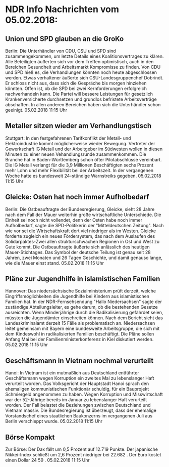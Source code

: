 # NDR Info Nachrichten vom 05.02.2018:


## Union und SPD glauben an die GroKo
Berlin: Die Unterhändler von CDU, CSU und SPD sind zusammengekommen, um letzte Details eines Koalitionsvertrages zu klären. Alle Beteiligten äußerten sich vor dem Treffen optimistisch, auch in den Bereichen Gesundheit und Arbeitsmarkt Kompromisse zu finden. Von CDU und SPD hieß es, die Verhandlungen könnten noch heute abgeschlossen werden. Etwas verhaltener äußerte sich CSU-Landesgruppenchef Dobrindt. Er schloss nicht aus, dass sich die Gespräche bis morgen hinziehen könnten. Offen ist, ob die SPD bei zwei Kernforderungen erfolgreich nachverhandeln kann. Die Partei will bessere Leistungen für gesetzlich Krankenversicherte durchsetzen und grundlos befristete Arbeitsverträge abschaffen. In allen anderen Bereichen haben sich die Unterhändler schon geeinigt. 05.02.2018 11:15 Uhr 

## Metaller sitzen wieder am Verhandlungstisch
Stuttgart: In den festgefahrenen Tarifkonflikt der Metall- und Elektroindustrie kommt möglicherweise wieder Bewegung. Vertreter der Gewerkschaft IG Metall und der Arbeitgeber im Südwesten wollen in diesen Minuten zu einer neuen Vehandlungsrunde zusammenkommen. Die Branche hat in Baden-Württemberg schon öfter Pilotabschlüsse vereinbart. Die IG Metall verlangt für die 3,9 Millionen Beschäftigten sechs Prozent mehr Lohn und mehr Flexibilität bei der Arbeitszeit. In der vergangenen Woche hatte es bundesweit 24-stündige Warnstreiks gegeben. 05.02.2018 11:15 Uhr 

## Gleicke: Osten hat noch immer Aufholbedarf
Berlin: Die Ostbeauftragte der Bundesregierung, Gleicke, sieht 28 Jahre nach dem Fall der Mauer weiterhin große wirtschaftliche Unterschiede. Die Einheit sei noch nicht vollendet, denn der Osten habe noch immer Aufholbedarf, sagte die SPD-Politikerin der "Mitteldeutschen Zeitung". Nach wie vor sei die Wirtschaftskraft dort viel niedriger als im Westen. Gleicke forderte zugleich ein neues Fördersystem, das nach dem Auslaufen des Solidarpaktes-Zwei allen strukturschwachen Regionen in Ost und West zu Gute kommt. Die Ostbeauftragte äußerte sich anlässlich des heutigen Mauer-Stichtages. Das Symbol der deutsche Teilung ist genau seit 28 Jahren, zwei Monaten und 26 Tagen Geschichte, und damit genauso lange, wie die Mauer einst stand. 05.02.2018 11:15 Uhr 

## Pläne zur Jugendhilfe in islamistischen Familien
Hannover: Das niedersächsische Sozialministerium prüft derzeit, welche Eingriffsmöglichkeiten die Jugendhilfe bei Kindern aus islamistischen Familien hat. In der NDR-Fernsehsendung "Hallo Niedersachsen" sagte der zuständige Abteilungsleiter, es gehe darum, ob die bestehenden Gesetze ausreichten. Wenn Minderjährige durch die Radikalisierung gefährdet seien, müssten die Jugendämter einschreiten können. Nach dem Bericht sieht das Landeskriminalamt derzeit 15 Fälle als problematisch an. Niedersachsen leitet gemeinsam mit Bayern eine bundesweite Arbeitsgruppe, die sich mit dem Kindeswohl in radikalisierten Familien beschäftigt. Die Pläne sollen Anfang Mai bei der Familienministerkonferenz in Kiel diskutiert werden. 05.02.2018 11:15 Uhr 

## Geschäftsmann in Vietnam nochmal verurteilt
Hanoi: In Vietnam ist ein mutmaßlich aus Deutschland entführter Geschäftsmann wegen Korruption ein zweites Mal zu lebenslanger Haft verurteilt worden. Das Volksgericht der Hauptstadt Hanoi sprach den ehemaligen kommunistischen Funktionär schuldig, für ein Bauprojekt Schmiergeld angenommen zu haben. Wegen Korruption und Misswirtschaft war der 52-Jährige bereits im Januar zu lebenslanger Haft verurteilt worden. Der Fall belastet die Beziehungen zwischen Deutschland und Vietnam massiv. Die Bundesregierung ist überzeugt, dass der ehemalige Vorstandschef eines staatlichen Baukonzerns im vergangenen Juli aus Berlin verschleppt wurde. 05.02.2018 11:15 Uhr 

## Börse Kompakt
Zur Börse: Der Dax fällt um  0,5  Prozent auf  12.719  Punkte. Der japanische Nikkei-Index schließt um  2,6  Prozent niedriger bei  22.682 . Der Euro kostet einen Dollar  24 59 . 05.02.2018 11:15 Uhr 
